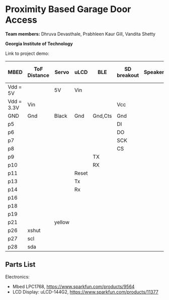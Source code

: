 # Proximity Based Garage Door Access
**Team members:** Dhruva Devasthale, Prabhleen Kaur Gill, Vandita Shetty

**Georgia Institute of Technology**

Link to project demo: 



| MBED | ToF Distance | Servo | uLCD | BLE | SD breakout | Speaker | Class D Amp | RGB LED |
| ---- | ------------ | ---- | --- | ----------- | ----- | ------- | ----------- | ------- |
| Vdd = 5V | | 5V | Vin | | |
| Vdd = 3.3V | Vin | | | | Vcc | 
| GND | Gnd | Black | Gnd | Gnd,Cts | Gnd |
| p5 | | | | | DI |
| p6 | | | | | DO |
| p7 | | | | | SCK |
| p8 | | | | | CS |
| p9 | | | | TX | |
| p10 | | | | RX | |
| p11 | | | Reset | | |
| p13 | | | Tx | | |
| p14 | | | Rx | | |
| p16 | | | | | | | 
| p18 |
| p19 |
| p21 | | yellow |
| p26 | xshut | 
| p27 | scl |
| p28 | sda |





















## Parts List

Electronics:

* Mbed LPC1768, https://www.sparkfun.com/products/9564
* LCD Display: uLCD-144G2, https://www.sparkfun.com/products/11377


